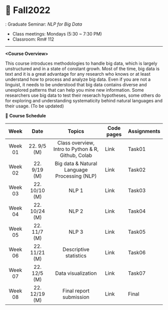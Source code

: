 # 🌿 Fall2022
: Graduate Seminar: _NLP for Big Data_

* Class meetings: Mondays (5:30 ~ 7:30 PM)
* Classroom: Rm# 112

---
**<Course Overview\>**  

This course introduces methodologies to handle big data, which is largely unstructured and in a state of constant growh. Most of the time, big data is text and it is a great advantage for any research who knows or at least understand how to process and analyze big data. Even if you are not a linguist, it needs to be understood that big data contains diverse and unexplored patterns that can help you mine new information. Some researchers use big data to test their reserach hypotheses, some others do for exploring and understanding systematicity behind natural languages and their usage. (To be updated)

📅 **Course Schedule**  


| Week | Date |Topics | Code pages | Assignments | 
|:---:|:---:|:---:|---|---|
| Week 01 | 22. 9/5 (M)| Class overview, Intro to Python & R, Github, Colab | Link | Task01 |  
| Week 02 | 22. 9/19 (M)| Big data & Natural Language Processing (NLP) | Link | Task02 |
| Week 03 | 22. 10/10 (M)| NLP 1 | Link | Task03 |
| Week 04 | 22. 10/24 (M)| NLP 2 | Link | Task04 |
| Week 05 | 22. 11/7 (M)| NLP 3 | Link | Task05 |
| Week 06 | 22. 11/21 (M)| Descriptive statistics | Link | Task06 |
| Week 07 | 22. 12/5 (M) | Data visualization | Link | Task07|
| Week 08 | 22. 12/19 (M) | Final report submission | Link | Final |

